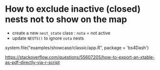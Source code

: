 
# How to exclude inactive (closed) nests not to show on the map
 - create a new `nest_state` class : `nota` = not active
 - update `NESTS()` to ignore `nota` nests

system.file("examples/showcase/classic/app.R", package = 'bs4Dash')

https://stackoverflow.com/questions/55607205/how-to-export-an-xtable-as-pdf-directly-via-r-script